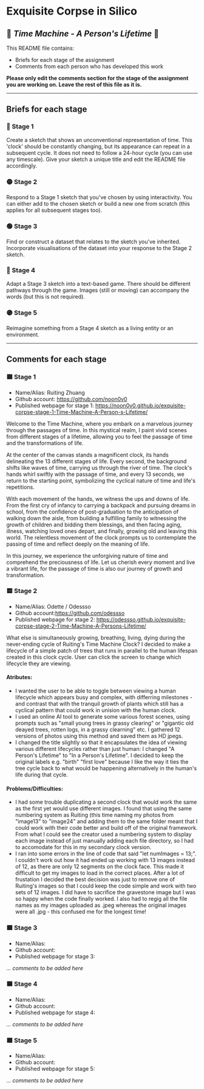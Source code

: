 # Exquisite Corpse in Silico
## 🔻 *Time Machine - A Person's Lifetime* 🔻

This README file contains:
- Briefs for each stage of the assignment
- Comments from each person who has developed this work

**Please only edit the comments section for the stage of the assignment you are working on. Leave the rest of this file as it is.**

*****
## Briefs for each stage

### 🔴 Stage 1
Create a sketch that shows an unconventional representation of time. This 'clock' should be constantly changing, but its appearance can repeat in a subsequent cycle. It does not need to follow a 24-hour cycle (you can use any timescale). Give your sketch a unique title and edit the README file accordingly.

### 🟡 Stage 2
Respond to a Stage 1 sketch that you've chosen by using interactivity. You can either add to the chosen sketch or build a new one from scratch (this applies for all subsequent stages too).

### 🟢 Stage 3
Find or construct a dataset that relates to the sketch you've inherited. Incorporate visualisations of the dataset into your response to the Stage 2 sketch.

### 🔵 Stage 4
Adapt a Stage 3 sketch into a text-based game. There should be different pathways through the game. Images (still or moving) can accompany the words (but this is not required).

### 🟣 Stage 5
Reimagine something from a Stage 4 sketch as a living entity or an environment.

*****
## Comments for each stage

### 🟥 Stage 1
- Name/Alias: Ruiting Zhuang
- Github account: https://github.com/noon0v0
- Published webpage for stage 1: https://noon0v0.github.io/exquisite-corpse-stage-1-Time-Machine-A-Person-s-Lifetime/

Welcome to the Time Machine, where you embark on a marvelous journey through the passages of time. In this mystical realm, I paint vivid scenes from different stages of a lifetime, allowing you to feel the passage of time and the transformations of life.

At the center of the canvas stands a magnificent clock, its hands delineating the 13 different stages of life. Every second, the background shifts like waves of time, carrying us through the river of time. The clock's hands whirl swiftly with the passage of time, and every 13 seconds, we return to the starting point, symbolizing the cyclical nature of time and life's repetitions.

With each movement of the hands, we witness the ups and downs of life. From the first cry of infancy to carrying a backpack and pursuing dreams in school, from the confidence of post-graduation to the anticipation of walking down the aisle, from building a fulfilling family to witnessing the growth of children and bidding them blessings, and then facing aging, illness, watching loved ones depart, and finally, growing old and leaving this world. The relentless movement of the clock prompts us to contemplate the passing of time and reflect deeply on the meaning of life.

In this journey, we experience the unforgiving nature of time and comprehend the preciousness of life. Let us cherish every moment and live a vibrant life, for the passage of time is also our journey of growth and transformation.

### 🟨 Stage 2
- Name/Alias: Odette / Odessso
- Github account:https://github.com/odessso
- Published webpage for stage 2: https://odessso.github.io/exquisite-corpse-stage-2-Time-Machine-A-Persons-Lifetime/

What else is simultaneously growing, breathing, living, dying during the never-ending cycle of Ruiting's Time Machine Clock? I decided to make a lifecycle of a simple patch of trees that runs in parallel to the human lifespan created in this clock cycle. User can click the screen to change which lifecycle they are viewing.

#### Atributes:
- I wanted the user to be able to toggle between viewing a human lifecycle which appears busy and complex, with differring milestones - and contrast that with the tranquil growth of plants which still has a cyclical pattern that could work in unision with the human clock.
- I used an online AI tool to generate some various forest scenes, using prompts such as "small young trees in grassy clearing" or "gigantic old deayed trees, rotten logs, in a grassy clearning" etc. I gathered 12 versions of photos using this method and saved them as HD jpegs.
- I changed the title slightly so that it encapsulates the idea of viewing various different lifecycles rather than just human: I changed "A Person's Lifetime" to "In a Person's Lifetime". I decided to keep the original labels e.g. "birth" "first love" because I like the way it ties the tree cycle back to what would be happening alternatively in the human's life during that cycle.

#### Problems/Difficulties:
- I had some trouble duplicating a second clock that would work the same as the first yet would use different images. I found that using the same numbering system as Ruiting (this time naming my photos from "image13" to "image24"  and adding them to the same folder meant that I could work with their code better and build off of the original framework. From what I could see the creator used a numbering system to display each image instead of just manually adding each file directory, so I had to accomodate for this in my secondary clock version.
- I ran into some errors in the line of code that said "let numImages = 13;". I couldn't work out how it had ended up working with 13 images instead of 12, as there are only 12 segments on the clock face. This made it difficult to get my images to load in the correct places. After a lot of frustation I decided the best decision was just to remove one of Ruiting's images so that I could keep the code simple and work with two sets of 12 images. I did have to sacrifice the gravestone image but I was so happy when the code finally worked. I also had to regig all the file names as my images uploaded as .jpeg whereas the original images were all .jpg - this confused me for the longest time!

### 🟩 Stage 3
- Name/Alias:
- Github account:
- Published webpage for stage 3:

*... comments to be added here*

### 🟦 Stage 4
- Name/Alias:
- Github account:
- Published webpage for stage 4:

*... comments to be added here*

### 🟪 Stage 5
- Name/Alias:
- Github account:
- Published webpage for stage 5:

*... comments to be added here*

